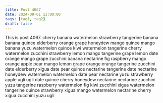 ```yaml
---
title: Post 4067
date: 2024-09-01 12:00:00
tags: [tag1, tag2]
draft: false
---
```

This is post 4067.
cherry
banana
watermelon
strawberry
tangerine
banana
banana
quince
elderberry
orange
grape
honeydew
mango
quince
mango
banana
yuzu
watermelon
quince
kiwi
watermelon
tangerine
cherry
watermelon
zucchini
strawberry
lemon
mango
tangerine
grape
lemon
date
orange
mango
grape
zucchini
banana
nectarine
fig
raspberry
mango
orange
apple
pear
mango
lemon
grape
orange
orange
tangerine
zucchini
date
elderberry
xigua
date
pear
quince
nectarine
tangerine
date
nectarine
honeydew
watermelon
watermelon
date
pear
nectarine
yuzu
strawberry
apple
ugli
ugli
date
quince
cherry
honeydew
nectarine
nectarine
zucchini
yuzu
tangerine
raspberry
watermelon
fig
kiwi
zucchini
xigua
watermelon
tangerine
quince
strawberry
xigua
mango
watermelon
nectarine
cherry
xigua
zucchini
yuzu
ugli
